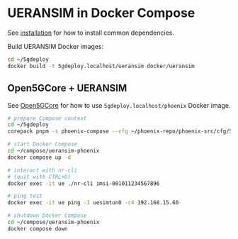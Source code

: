 # UERANSIM in Docker Compose

See [installation](INSTALL.md) for how to install common dependencies.

Build UERANSIM Docker images:

```bash
cd ~/5gdeploy
docker build -t 5gdeploy.localhost/ueransim docker/ueransim
```

## Open5GCore + UERANSIM

See [Open5GCore](Open5GCore.md) for how to use `5gdeploy.localhost/phoenix` Docker image.

```bash
# prepare Compose context
cd ~/5gdeploy
corepack pnpm -s phoenix-compose --cfg ~/phoenix-repo/phoenix-src/cfg/5g_nssf --out ~/compose/ueransim-phoenix --ran docker/ueransim/compose.phoenix.yml

# start Docker Compose
cd ~/compose/ueransim-phoenix
docker compose up -d

# interact with nr-cli
# (quit with CTRL+D)
docker exec -it ue ./nr-cli imsi-001011234567896

# ping test
docker exec -it ue ping -I uesimtun0 -c4 192.168.15.60

# shutdown Docker Compose
cd ~/compose/ueransim-phoenix
docker compose down
```
